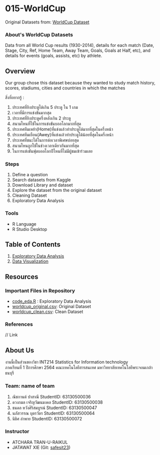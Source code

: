 # 015-WorldCup

Original Datasets from: [WorldCup Dataset](https://www.kaggle.com/mysarahmadbhat/world-cup?select=WorldCupMatches.csv)

### About's WorldCup Datasets

Data from all World Cup results (1930-2014), details for each match (Date, Stage, City, Ref, Home Team, Away Team, Goals, Goals at Half, etc), and details for events (goals, assists, etc) by athlete.

## Overview

Our group chose this dataset because they wanted to study match history, scores, stadiums, cities and countries in which the matches

สิ่งที่อยากรู้ :

1.  ประเทศที่ยิงประตูได้เกิน 5 ประตู ใน 1 เกม
2.  เวลาที่มีการแข่งขันมากสุด
3.  ประเทศที่ยิงประตูครึ่งหลังเกิน 2 ประตู
4.  สนามไหนที่ใช้ในการแข่งขันบอลโลกมากที่สุด
5.  ประเทศทีมเหย้า(Home)ที่แข่งแล้วทำประตูได้มากที่สุดในครึ่งหน้า
6.  ประเทศทีมเยือน(Awey)ที่แข่งแล้วทำประตูได้น้อยที่สุดในครึ่งหน้า
7.  ประเทศที่ชนะได้ในการต่อเวลาพิเศษบ่อยสุด
8.  สนามไหนถูกใช้ในช่วงเวลาเดียวกันมากที่สุด
9.  ในการแข่งขันฟุตบอลโลกปีไหนที่ไม่มีผู้ชมเข้าร่วมเลย


### Steps

1. Define a question
2. Search datasets from Kaggle
3. Download Library and dataset
4. Explore the dataset from the original dataset
5. Cleaning Dataset
6. Exploratory Data Analysis

### Tools

- R Language
- R Studio Desktop

## Table of Contents

1. [Exploratory Data Analysis](./01_explore.md)
2. [Data Visualization]()

## Resources

### Important Files in Repository

- [code_eda.R](./code_eda.R) : Exploratory Data Analysis
- [worldcup_original.csv](./WorldCupMatches.csv): Original Dataset
- [worldcup_clean.csv](./worldcupclean.csv): Clean Dataset

### References

// Link

## About Us

งานนี้เป็นส่วนของวิชา INT214 Statistics for Information technology <br/> ภาคเรียนที่ 1 ปีการศึกษา 2564 คณะเทคโนโลยีสารสนเทศ มหาวิทยาลัยเทคโนโลยีพระจอมเกล้าธนบุรี

### Team: name of team

1. ณิชกานต์ ปาสาณี StudentID: 63130500036
2. ดวงกมล เจริญวัฒนมงคล StudentID: 63130500038
3. ธนดล หวังศิริสมบูรณ์ StudentID: 63130500047
4. นภัสวรรณ บุตรวัตร StudentID: 63130500064
5. นิธิศ ลำพาย StudentID: 63130500072

### Instructor

- ATCHARA TRAN-U-RAIKUL
- JATAWAT XIE (Git: [safesit23](https://github.com/safesit23))
